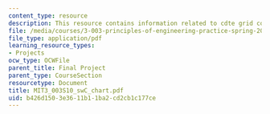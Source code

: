 ```yaml
---
content_type: resource
description: This resource contains information related to cdte grid connected systems.
file: /media/courses/3-003-principles-of-engineering-practice-spring-2010/b426d1503e3611b11ba2cd2cb1c177ce_MIT3_003S10_swC_chart.pdf
file_type: application/pdf
learning_resource_types:
- Projects
ocw_type: OCWFile
parent_title: Final Project
parent_type: CourseSection
resourcetype: Document
title: MIT3_003S10_swC_chart.pdf
uid: b426d150-3e36-11b1-1ba2-cd2cb1c177ce
---
```

